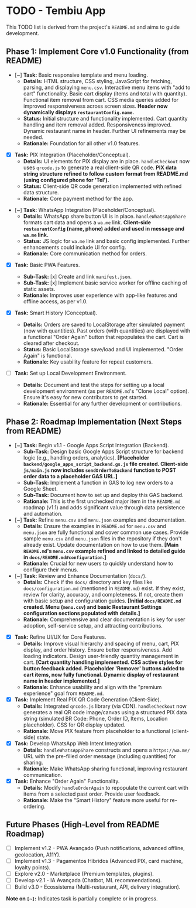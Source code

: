 # TODO - Tembiu App

This TODO list is derived from the project's `README.md` and aims to guide development.

## Phase 1: Implement Core v1.0 Functionality (from README)

- [~] **Task:** Basic responsive template and menu loading.
    - **Details:** HTML structure, CSS styling, JavaScript for fetching, parsing, and displaying `menu.csv`. Interactive menu items with "add to cart" functionality. Basic cart display (items and total with quantity). Functional item removal from cart. CSS media queries added for improved responsiveness across screen sizes. **Header now dynamically displays `restaurantConfig.name`.**
    - **Status:** Initial structure and functionality implemented. Cart quantity handling and item removal added. Responsiveness improved. Dynamic restaurant name in header. Further UI refinements may be needed.
    - **Rationale:** Foundation for all other v1.0 features.
- [x] **Task:** PIX Integration (Placeholder/Conceptual). 
    - **Details:** UI elements for PIX display are in place. `handleCheckout` now uses `qrcode.js` to generate a real client-side QR code. **PIX data string structure refined to follow custom format from README.md (using configured phone for 'Tel').**
    - **Status:** Client-side QR code generation implemented with refined data structure.
    - **Rationale:** Core payment method for the app.
- [~] **Task:** WhatsApp Integration (Placeholder/Conceptual). 
    - **Details:** WhatsApp share button UI is in place. `handleWhatsAppShare` formats cart data and opens a `wa.me` link. **Client-side `restaurantConfig` (name, phone) added and used in message and `wa.me` link.**
    - **Status:** JS logic for `wa.me` link and basic config implemented. Further enhancements could include UI for config.
    - **Rationale:** Core communication method for orders.
- [x] **Task:** Basic PWA Features.
    - **Sub-Task:** [x] Create and link `manifest.json`.
    - **Sub-Task:** [x] Implement basic service worker for offline caching of static assets.
    - **Rationale:** Improves user experience with app-like features and offline access, as per v1.0.
- [x] **Task:** Smart History (Conceptual).
    - **Details:** Orders are saved to LocalStorage after simulated payment (now with quantities). Past orders (with quantities) are displayed with a functional "Order Again" button that repopulates the cart. Cart is cleared after checkout.
    - **Status:** Basic LocalStorage save/load and UI implemented. "Order Again" is functional.
    - **Rationale:** Key usability feature for repeat customers.

- [ ] **Task:** Set up Local Development Environment.
    - **Details:** Document and test the steps for setting up a local development environment (as per `README.md`'s "Clone Local" option). Ensure it's easy for new contributors to get started.
    - **Rationale:** Essential for any further development or contributions.

## Phase 2: Roadmap Implementation (Next Steps from README)

- [~] **Task:** Begin v1.1 - Google Apps Script Integration (Backend).
    - **Sub-Task:** Design basic Google Apps Script structure for backend logic (e.g., handling orders, analytics). **[Placeholder `backend/google_apps_script_backend.gs.js` file created. Client-side `js/main.js` now includes `sendOrderToBackend` function to POST order data to a placeholder GAS URL.]**
    - **Sub-Task:** Implement a function in GAS to log new orders to a Google Sheet.
    - **Sub-Task:** Document how to set up and deploy this GAS backend.
    - **Rationale:** This is the first unchecked major item in the `README.md` roadmap (v1.1) and adds significant value through data persistence and automation.
- [~] **Task:** Refine `menu.csv` and `menu.json` examples and documentation.
    - **Details:** Ensure the examples in `README.md` for `menu.csv` and `menu.json` are fully functional and cover common use cases. Provide sample `menu.csv` and `menu.json` files in the repository if they don't already exist. Update documentation on how to use them. **[Main `README.md`'s `menu.csv` example refined and linked to detailed guide in `docs/README.md#configuration`.]**
    - **Rationale:** Crucial for new users to quickly understand how to configure their menus.
- [~] **Task:** Review and Enhance Documentation (`docs/`).
    - **Details:** Check if the `docs/` directory and key files like `docs/configuration.md` (mentioned in `README.md`) exist. If they exist, review for clarity, accuracy, and completeness. If not, create them with basic setup and configuration guides. **[Initial `docs/README.md` created. Menu (`menu.csv`) and basic Restaurant Settings configuration sections populated with details.]**
    - **Rationale:** Comprehensive and clear documentation is key for user adoption, self-service setup, and attracting contributions.

- [x] **Task:** Refine UI/UX for Core Features. 
    - **Details:** Improve visual hierarchy and spacing of menu, cart, PIX display, and order history. Ensure better responsiveness. Add loading indicators. Design user-friendly quantity management in cart. **[Cart quantity handling implemented. CSS active styles for button feedback added. Placeholder 'Remover' buttons added to cart items, now fully functional. Dynamic display of restaurant name in header implemented.]**
    - **Rationale:** Enhance usability and align with the "premium experience" goal from `README.md`.
- [x] **Task:** Implement Real PIX QR Code Generation (Client-Side). 
    - **Details:** Integrated `qrcode.js` library (via CDN). `handleCheckout` now generates a real QR code image/canvas using a structured PIX data string (simulated BR Code: Phone, Order ID, Items, Location placeholder). CSS for QR display updated.
    - **Rationale:** Move PIX feature from placeholder to a functional (client-side) state.
- [x] **Task:** Develop WhatsApp Web Intent Integration. 
    - **Details:** `handleWhatsAppShare` constructs and opens a `https://wa.me/` URL with the pre-filled order message (including quantities) for sharing.
    - **Rationale:** Make WhatsApp sharing functional, improving restaurant communication.
- [x] **Task:** Enhance "Order Again" Functionality. 
    - **Details:** Modify `handleOrderAgain` to repopulate the current cart with items from a selected past order. Provide user feedback.
    - **Rationale:** Make the "Smart History" feature more useful for re-ordering.

## Future Phases (High-Level from README Roadmap)

- [ ] Implement v1.2 - PWA Avançado (Push notifications, advanced offline, geolocation, A11Y).
- [ ] Implement v1.3 - Pagamentos Híbridos (Advanced PIX, card machine, loyalty points).
- [ ] Explore v2.0 - Marketplace (Premium templates, plugins).
- [ ] Develop v2.1 - IA Avançada (Chatbot, ML recommendations).
- [ ] Build v3.0 - Ecossistema (Multi-restaurant, API, delivery integration).

**Note on `[~]`:** Indicates task is partially complete or in progress.
